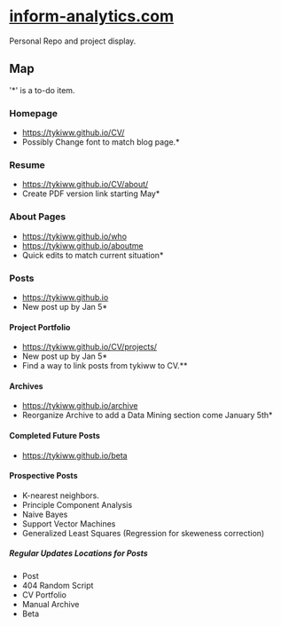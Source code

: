 # [inform-analytics.com](https://tykiww.github.io)

Personal Repo and project display. 



## Map
'*' is a to-do item.
### Homepage
- https://tykiww.github.io/CV/
- Possibly Change font to match blog page.*
### Resume
- https://tykiww.github.io/CV/about/
- Create PDF version link starting May*
### About Pages
- https://tykiww.github.io/who
- https://tykiww.github.io/aboutme
- Quick edits to match current situation*
### Posts
- https://tykiww.github.io
- New post up by Jan 5*
#### Project Portfolio
- https://tykiww.github.io/CV/projects/
- New post up by Jan 5*
- Find a way to link posts from tykiww to CV.**
#### Archives
- https://tykiww.github.io/archive
- Reorganize Archive to add a Data Mining section come January 5th*
#### Completed Future Posts
- https://tykiww.github.io/beta
#### Prospective Posts
- K-nearest neighbors.
- Principle Component Analysis
- Naive Bayes
- Support Vector Machines
- Generalized Least Squares (Regression for skeweness correction)
##### Regular Updates Locations for Posts
- Post
- 404 Random Script
- CV Portfolio
- Manual Archive
- Beta

